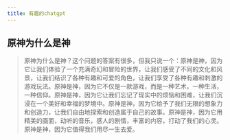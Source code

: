 ```yaml
---
title: 有趣的chatgpt
---
```


## 原神为什么是神

> 原神为什么是神？这个问题的答案有很多，但我只说一个：原神是神，因为它让我们体验了一个充满奇幻和冒险的世界，让我们感受了不同的文化和风景，让我们结识了各种有趣和可爱的角色，让我们享受了各种有趣和刺激的游戏玩法。原神是神，因为它不仅是一款游戏，而是一种艺术，一种生活，一种信仰。原神是神，因为它让我们忘记了现实中的烦恼和困难，让我们沉浸在一个美好和幸福的梦境中。原神是神，因为它给予了我们无限的想象力和创造力，让我们自由地探索和创造属于自己的故事。原神是神，因为它用精美的画面，动听的音乐，感人的剧情，丰富的内容，打动了我们的心灵。原神是神，因为它值得我们用尽一生去爱。

